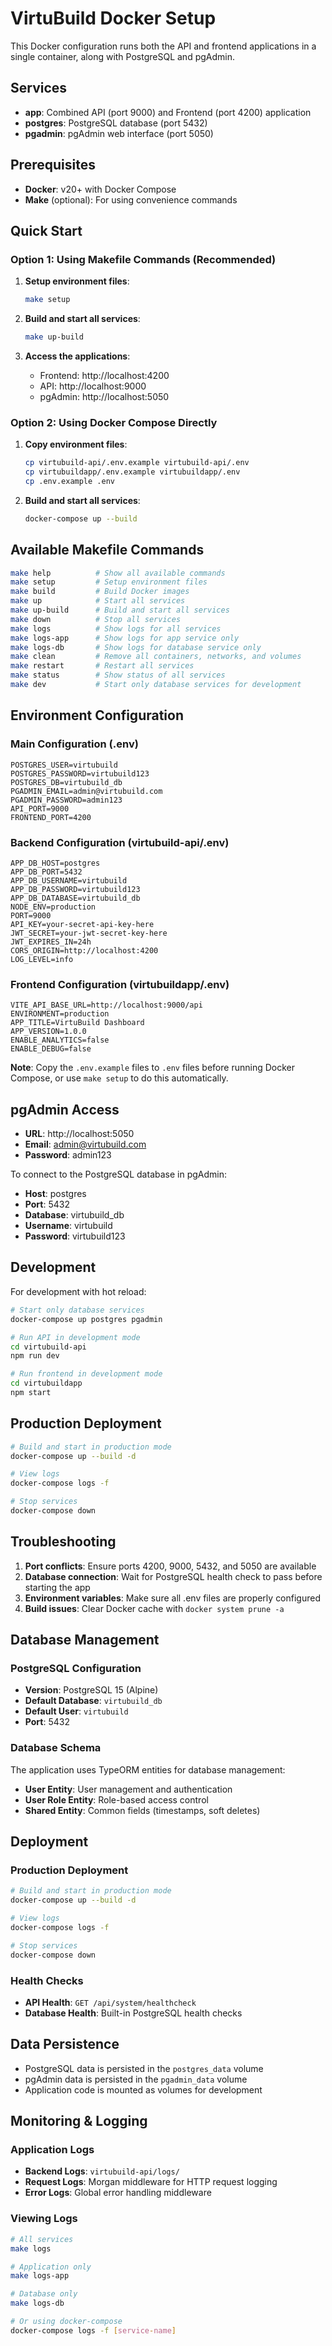 # VirtuBuild Docker Setup

This Docker configuration runs both the API and frontend applications in a single container, along with PostgreSQL and pgAdmin.

## Services

- **app**: Combined API (port 9000) and Frontend (port 4200) application
- **postgres**: PostgreSQL database (port 5432)
- **pgadmin**: pgAdmin web interface (port 5050)

## Prerequisites

- **Docker**: v20+ with Docker Compose
- **Make** (optional): For using convenience commands

## Quick Start

### Option 1: Using Makefile Commands (Recommended)

1. **Setup environment files**:

   ```bash
   make setup
   ```

2. **Build and start all services**:

   ```bash
   make up-build
   ```

3. **Access the applications**:
   - Frontend: http://localhost:4200
   - API: http://localhost:9000
   - pgAdmin: http://localhost:5050

### Option 2: Using Docker Compose Directly

1. **Copy environment files**:

   ```bash
   cp virtubuild-api/.env.example virtubuild-api/.env
   cp virtubuildapp/.env.example virtubuildapp/.env
   cp .env.example .env
   ```

2. **Build and start all services**:

   ```bash
   docker-compose up --build
   ```

## Available Makefile Commands

```bash
make help          # Show all available commands
make setup         # Setup environment files
make build         # Build Docker images
make up            # Start all services
make up-build      # Build and start all services
make down          # Stop all services
make logs          # Show logs for all services
make logs-app      # Show logs for app service only
make logs-db       # Show logs for database service only
make clean         # Remove all containers, networks, and volumes
make restart       # Restart all services
make status        # Show status of all services
make dev           # Start only database services for development
```

## Environment Configuration

### Main Configuration (.env)
```env
POSTGRES_USER=virtubuild
POSTGRES_PASSWORD=virtubuild123
POSTGRES_DB=virtubuild_db
PGADMIN_EMAIL=admin@virtubuild.com
PGADMIN_PASSWORD=admin123
API_PORT=9000
FRONTEND_PORT=4200
```

### Backend Configuration (virtubuild-api/.env)
```env
APP_DB_HOST=postgres
APP_DB_PORT=5432
APP_DB_USERNAME=virtubuild
APP_DB_PASSWORD=virtubuild123
APP_DB_DATABASE=virtubuild_db
NODE_ENV=production
PORT=9000
API_KEY=your-secret-api-key-here
JWT_SECRET=your-jwt-secret-key-here
JWT_EXPIRES_IN=24h
CORS_ORIGIN=http://localhost:4200
LOG_LEVEL=info
```

### Frontend Configuration (virtubuildapp/.env)
```env
VITE_API_BASE_URL=http://localhost:9000/api
ENVIRONMENT=production
APP_TITLE=VirtuBuild Dashboard
APP_VERSION=1.0.0
ENABLE_ANALYTICS=false
ENABLE_DEBUG=false
```

**Note**: Copy the `.env.example` files to `.env` files before running Docker Compose, or use `make setup` to do this automatically.

## pgAdmin Access

- **URL**: http://localhost:5050
- **Email**: admin@virtubuild.com
- **Password**: admin123

To connect to the PostgreSQL database in pgAdmin:

- **Host**: postgres
- **Port**: 5432
- **Database**: virtubuild_db
- **Username**: virtubuild
- **Password**: virtubuild123

## Development

For development with hot reload:

```bash
# Start only database services
docker-compose up postgres pgadmin

# Run API in development mode
cd virtubuild-api
npm run dev

# Run frontend in development mode
cd virtubuildapp
npm start
```

## Production Deployment

```bash
# Build and start in production mode
docker-compose up --build -d

# View logs
docker-compose logs -f

# Stop services
docker-compose down
```

## Troubleshooting

1. **Port conflicts**: Ensure ports 4200, 9000, 5432, and 5050 are available
2. **Database connection**: Wait for PostgreSQL health check to pass before starting the app
3. **Environment variables**: Make sure all .env files are properly configured
4. **Build issues**: Clear Docker cache with `docker system prune -a`

## Database Management

### PostgreSQL Configuration
- **Version**: PostgreSQL 15 (Alpine)
- **Default Database**: `virtubuild_db`
- **Default User**: `virtubuild`
- **Port**: 5432

### Database Schema
The application uses TypeORM entities for database management:
- **User Entity**: User management and authentication
- **User Role Entity**: Role-based access control
- **Shared Entity**: Common fields (timestamps, soft deletes)

## Deployment

### Production Deployment
```bash
# Build and start in production mode
docker-compose up --build -d

# View logs
docker-compose logs -f

# Stop services
docker-compose down
```

### Health Checks
- **API Health**: `GET /api/system/healthcheck`
- **Database Health**: Built-in PostgreSQL health checks

## Data Persistence

- PostgreSQL data is persisted in the `postgres_data` volume
- pgAdmin data is persisted in the `pgadmin_data` volume
- Application code is mounted as volumes for development

## Monitoring & Logging

### Application Logs
- **Backend Logs**: `virtubuild-api/logs/`
- **Request Logs**: Morgan middleware for HTTP request logging
- **Error Logs**: Global error handling middleware

### Viewing Logs
```bash
# All services
make logs

# Application only
make logs-app

# Database only
make logs-db

# Or using docker-compose
docker-compose logs -f [service-name]
```
